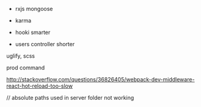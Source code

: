 - rxjs mongoose

- karma

- hooki smarter

- users controller shorter

uglify, scss

prod command

http://stackoverflow.com/questions/36826405/webpack-dev-middleware-react-hot-reload-too-slow


// absolute paths used in server folder not working